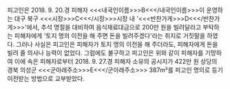 피고인은 2018. 9. 20.경 피해자 <<<내국인이름>>>B<<</내국인이름>>>이 운영하는 대구 북구 <<<시장>>>C<<</시장>>>시장 내 '<<<반찬가게>>>D<<</반찬가게>>>'에서, 추석 명절을 대비하여 음식재료대금으로 200만 원을 빌려달라고 부탁하는 피해자에게 '토지 명의 이전을 해 주면 돈을 빌려주겠다'라는 취지로 거짓말을 하였다.
그러나 사실은 피고인은 피해자가 토지 명의 이전을 해 주더라도, 피해자에게 돈을 빌려 줄 의사나 능력이 없었다.
그럼에도 불구하고 피고인은 위와 같이 피해자를 기망하여 이에 속은 피해자로부터 2018. 9. 27.경 피해자 소유의 공시지가 422만 원 상당의 경북 의성군 <<<군아래주소>>>E<<</군아래주소>>> 387m²를 피고인 명의로 등기이전받는 방법으로 교부받았다.